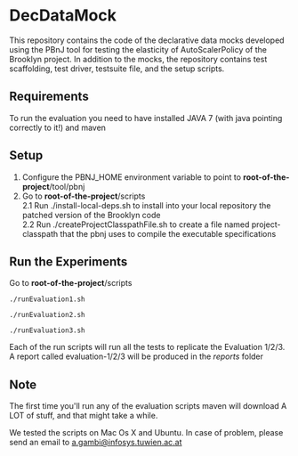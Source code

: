DecDataMock
===========

This repository contains the code of the declarative data mocks developed using the PBnJ tool for testing the elasticity of AutoScalerPolicy of the Brooklyn project.
In addition to the mocks, the repository contains test scaffolding, test driver, testsuite file, and the setup scripts.

## Requirements

To run the evaluation you need to have installed JAVA 7 (with java pointing correctly to it!) and  maven

## Setup

1.  Configure the PBNJ_HOME environment variable to point to **root-of-the-project**/tool/pbnj  
2.  Go to **root-of-the-project**/scripts  
  2.1	Run ./install-local-deps.sh to install into your local repository the patched version of the Brooklyn code  
  2.2 Run ./createProjectClasspathFile.sh to create a file named project-classpath that the pbnj uses to compile the executable specifications
    
## Run the Experiments

Go to **root-of-the-project**/scripts 

	./runEvaluation1.sh 
	
	./runEvaluation2.sh 

	./runEvaluation3.sh 

Each of the run scripts will run all the tests to replicate the Evaluation 1/2/3.
A report called evaluation-1/2/3 will be produced in the _reports_ folder

## Note

The first time you'll run any of the evaluation scripts maven will download A LOT of stuff, and that might take a while.

We tested the scripts on Mac Os X and Ubuntu. In case of problem, please send an email to a.gambi@infosys.tuwien.ac.at